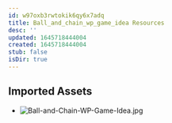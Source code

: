```yaml
---
id: w97oxb3rwtokik6qy6x7adq
title: Ball_and_chain_wp_game_idea Resources
desc: ''
updated: 1645718444004
created: 1645718444004
stub: false
isDir: true
---
```

## Imported Assets
- ![Ball-and-Chain-WP-Game-Idea.jpg](/assets/ball-and-chain-wp-game-idea-0oxn2sethroi.jpg)
